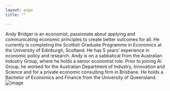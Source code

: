```yaml
---
layout: page
title: ""

---
```


Andy Bridger is an economist, passionate about applying and communicating economic principles to create better outcomes for all. He currently is completing the Scottish Graduate Programme in Economics at the University of Edinburgh, Scotland. He has 5 years’ experience in economic policy and research. Andy is on a sabbatical from the Australian Industry Group, where he holds a senior economist role. Prior to joining Ai Group, he worked for the Australian Department of Industry, Innovation and Science and for a private economic consulting firm in Brisbane. He holds a Bachelor of Economics and Finance from the University of Queensland.![image](https://user-images.githubusercontent.com/69238442/147699711-cb7b304c-5494-4429-adcd-3b3cc96a4d89.png)
